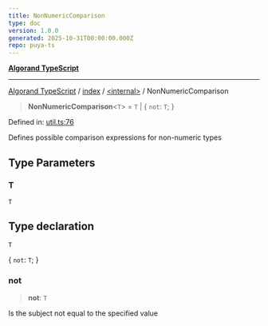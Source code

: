 ```yaml
---
title: NonNumericComparison
type: doc
version: 1.0.0
generated: 2025-10-31T00:00:00.000Z
repo: puya-ts
---
```


[**Algorand TypeScript**](/reference/algorand-typescript/api/readme/)

---

[Algorand TypeScript](docs/_md/modules) / [index](docs/_md/index/README) / [\<internal\>](/reference/algorand-typescript/api/index/-internal-/readme/) / NonNumericComparison

> **NonNumericComparison**\<`T`\> = `T` \| \{ `not`: `T`; \}

Defined in: [util.ts:76](https://github.com/algorandfoundation/puya-ts/blob/main/packages/algo-ts/src/util.ts#L76)

Defines possible comparison expressions for non-numeric types

## Type Parameters

### T

`T`

## Type declaration

`T`

\{ `not`: `T`; \}

### not

> **not**: `T`

Is the subject not equal to the specified value
